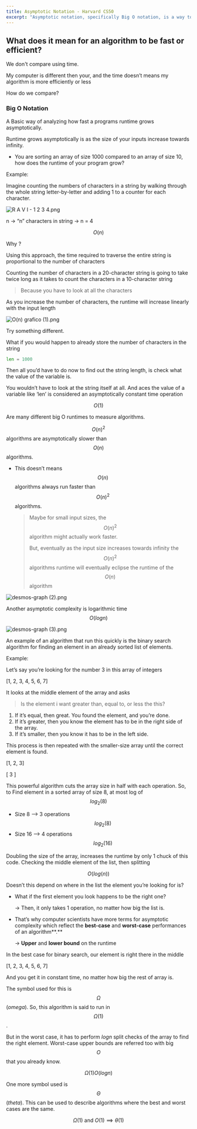 ```yaml
---
title: Asymptotic Notation - Harvard CS50
excerpt: "Asymptotic notation, specifically Big O notation, is a way to analyze the runtime growth of programs as the size of inputs increases. It allows us to compare the efficiency of algorithms. For example, an algorithm with a runtime of O(n) grows linearly with the input size, while an algorithm with a runtime of O(1) has constant time regardless of input size. Other notations, such as O(n^2) and O(log n), represent slower and faster runtimes, respectively. Best-case and worst-case scenarios can also be considered using symbols like Ω (omega) and Θ (theta)."
---
```



## What does it mean for an algorithm to be fast or efficient?

We don't compare using time.

My computer is different then your, and the time doesn’t means my algorithm is more efficiently or less

How do we compare?

### Big O Notation

 A Basic way of analyzing how fast a programs runtime grows asymptotically.

Runtime grows asymptotically is as the size of your inputs increase towards infinity.

- You are sorting an array of size 1000 compared to an array of size 10, how does the runtime of your program grow?

Example:

Imagine counting the numbers of characters in a string by walking through the whole string letter-by-letter and adding 1 to a counter for each character.

![R A V I - 1 2 3 4.png](https://i.imgur.com/BNgZfAR.png)

n → “n” characters in string → n = 4

$$ O(n) $$

Why ?

Using this approach, the time required to traverse the entire string is proportional to the number of characters

Counting the number of characters in a 20-character string is going to take twice long as it takes to count the characters in a 10-character string

> Because you have to look at all the characters
> 

As you increase the number of characters, the runtime will increase linearly with the input length

![O(n) grafico (1).png](https://i.imgur.com/cHyLSk6.png)

Try something different.

What if you would happen to already store the number of characters in the string

```python
len = 1000
```

Then all you’d have to do now to find out the string length, is check what the value of the variable is.

You wouldn’t have to look at the string itself at all. And aces the value of a variable like ‘len’ is considered an asymptotically constant time operation

$$O(1)$$

Are many different big O runtimes to measure algorithms. 

$$O(n)^2$$ algorithms are asymptotically slower than $$O(n)$$ algorithms.

- This doesn’t means $$O(n)$$ algorithms always run faster than $$O(n)^2$$  algorithms.
    
    > Maybe for small input sizes, the $$O(n)^2$$ algorithm might actually work faster.
    > 
    > 
    > But, eventually as the input size increases towards infinity the $$O(n)^2$$ algorithms runtime will eventually eclipse the runtime of the $$O(n)$$ algorithm
    
    
![desmos-graph (2).png](https://i.imgur.com/2Wa7OOE.png)
    

Another asymptotic complexity is logarithmic time $$O(log n)$$

![desmos-graph (3).png](https://i.imgur.com/xPNnErT.png)

An example of an algorithm that run this quickly is the binary search algorithm for finding an element in an already sorted list of elements.

Example: 

Let’s say you’re looking for the number 3 in this array of integers

[1, 2, 3, 4, 5, 6, 7]

It looks at the middle element of the array and asks

> Is the element i want greater than, equal to, or less the this?
> 
1. If it’s equal, then great. You found the element, and you’re done.
2. If it’s greater, then you know the element has to be in the right side of the array.
3. If it’s smaller, then you know it has to be in the left side.

This process is then repeated with the smaller-size array until the correct element is found.

[1, 2, 3]

[ 3 ]

This powerful algorithm cuts the array size in half with each operation. So, to Find element in a sorted array of size 8, at most log of $$log_2(8)$$

- Size 8 —> 3 operations $$log_2(8)$$
- Size 16 —> 4 operations $$log_2(16)$$

Doubling the size of the array, increases the runtime by only 1 chuck of this code. Checking the middle element of the list, then splitting

$$
O(log(n))
$$

Doesn’t this depend on where in the list the element you’re looking for is?

- What if the first element you look happens to be the right one?
    
    → Then, it only takes 1 operation, no matter how big the list is.
    
- That’s why computer scientists have more terms for asymptotic complexity which reflect the **best-case** and **worst-case** performances of an algorithm**.**
    
    → **Upper** and **lower bound** on the runtime
    

In the best case for binary search, our element is right there in the middle

[1, 2, 3, 4, 5, 6, 7]

And you get it in constant time, no matter how big the rest of array is.

The symbol used for this is $$\Omega$$ (*omega*).  So, this algorithm is said to run in $$\Omega(1)$$.

But in the worst case, it has to perform $logn$ split checks of the array to find the right element. Worst-case upper bounds are referred too with big $$O$$ that you already know.

  

$$
\Omega(1)O(logn)
$$

One more symbol used is $$\Theta$$  (*theta*). This can be used to describe algorithms where the best and worst cases are the same. 

$$
\Omega(1) \text{ and } O(1) \implies \theta(1)
$$